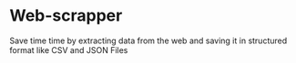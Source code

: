 # Web-scrapper
Save time time by extracting data from the web and saving it in structured format  like CSV and JSON Files
